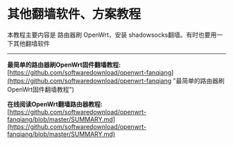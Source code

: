 ﻿其他翻墙软件、方案教程
=================

本教程主要内容是 路由器刷 OpenWrt，安装 shadowsocks翻墙。有时也要用一下其他翻墙软件

---

**最简单的路由器刷OpenWrt固件翻墙教程:**
[https://github.com/softwaredownload/openwrt-fanqiang](https://github.com/softwaredownload/openwrt-fanqiang "最简单的路由器刷OpenWrt固件翻墙教程")

**在线阅读OpenWrt翻墙路由器教程:**
[https://github.com/softwaredownload/openwrt-fanqiang/blob/master/SUMMARY.md](https://github.com/softwaredownload/openwrt-fanqiang/blob/master/SUMMARY.md)